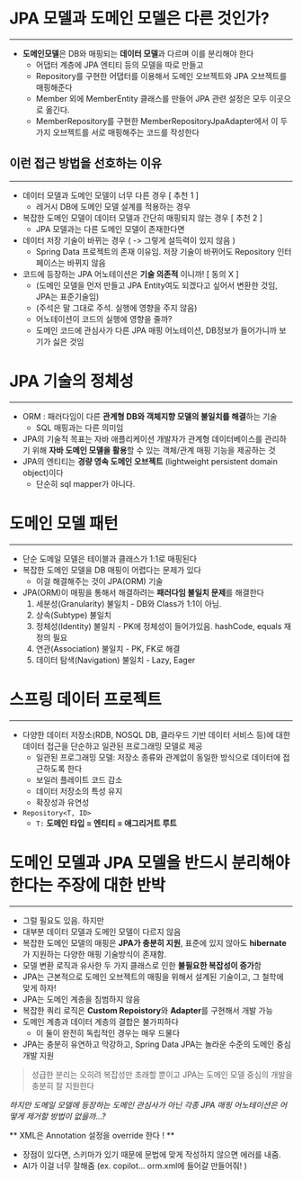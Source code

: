 # JPA 모델과 도메인 모델은 다른 것인가?

---
- **도메인모델**은 DB와 매핑되는 **데이터 모델**과 다르며 이를 분리해야 한다
  - 어댑터 계층에 JPA 엔티티 등의 모델을 따로 만들고
  - Repository를 구현한 어댑터를 이용해서 도메인 오브젝트와 JPA 오브젝트를 매핑해준다
  - Member 외에 MemberEntity 클래스를 만들어 JPA 관련 설정은 모두 이곳으로 옮긴다.
  - MemberRepository를 구현한 MemberRepositoryJpaAdapter에서 이 두가지 오브젝트를 서로 매핑해주는 코드를 작성한다
  
## 이런 접근 방법을 선호하는 이유

---
- 데이터 모델과 도메인 모델이 너무 다른 경우 [ 추천 1 ]
  - 레거시 DB에 도메인 모델 설계를 적용하는 경우
- 복잡한 도메인 모델이 데이터 모델과 간단히 매핑되지 않는 경우 [ 추천 2 ]
  - JPA 모델과는 다른 도메인 모델이 존재한다면
- 데이터 저장 기술이 바뀌는 경우 ( -> 그렇게 설득력이 있지 않음 )
  - Spring Data 프로젝트의 존재 이유임. 저장 기술이 바뀌어도 Repository 인터페이스는 바뀌지 않음
- 코드에 등장하는 JPA 어노테이션은 **기술 의존적** 이니까! [ 동의 X ]
  - (도메인 모델을 먼저 만들고 JPA Entity여도 되겠다고 싶어서 변환한 것임, JPA는 표준기술임)
  - (주석은 말 그대로 주석. 실행에 영향을 주지 않음)
  - 어노테이션이 코드의 실행에 영향을 줄까?
  - 도메인 코드에 관심사가 다른 JPA 매핑 어노테이션, DB정보가 들어가니까 보기가 싫은 것임

# JPA 기술의 정체성

---
- ORM : 패러다임이 다른 **관계형 DB와 객체지향 모델의 불일치를 해결**하는 기술
  - SQL 매핑과는 다른 의미임
- JPA의 기술적 목표는 자바 애플리케이션 개발자가 관계형 데이터베이스를 관리하기 위해 **자바 도메인 모델을 활용**할 수 있는 객체/관계 매핑 기능을 제공하는 것
- JPA의 엔티티는 **경량 영속 도메인 오브젝트** (lightweight persistent domain object)이다
  - 단순히 sql mapper가 아니다.

# 도메인 모델 패턴

---
- 단순 도메일 모델은 테이블과 클래스가 1:1로 매핑된다
- 복잡한 도메인 모델을 DB 매핑이 어렵다는 문제가 있다
  - 이걸 해결해주는 것이 JPA(ORM) 기술
- JPA(ORM)이 매핑을 통해서 해결하려는 **패러다임 불일치 문제**를 해결한다
  1. 세분성(Granularity) 불일치 - DB와 Class가 1:1이 아님.
  2. 상속(Subtype) 불일치
  3. 정체성(Identity) 불일치 - PK에 정체성이 들어가있음. hashCode, equals 재정의 필요
  4. 연관(Association) 불일치 - PK, FK로 해결
  5. 데이터 탐색(Navigation) 불일치 - Lazy, Eager

# 스프링 데이터 프로젝트

---
- 다양한 데이터 저장소(RDB, NOSQL DB, 클라우드 기반 데이터 서비스 등)에 대한 데이터 접근을 단순하고 일관된 프로그래밍 모델로 제공
  - 일관된 프로그래밍 모델: 저장소 종류와 관계없이 동일한 방식으로 데이터에 접근하도록 한다
  - 보일러 플레이트 코드 감소
  - 데이터 저장소의 특성 유지
  - 확장성과 유연성
- `Repository<T, ID>`
  - `T:` **도메인 타입 = 엔티티 = 애그리거트 루트**

# 도메인 모델과 JPA 모델을 반드시 분리해야 한다는 주장에 대한 반박

---
- 그럴 필요도 있음. 하지만
- 대부분 데이터 모델과 도메인 모델이 다르지 않음
- 복잡한 도메인 모델의 매핑은 **JPA가 충분히 지원**, 표준에 있지 않아도 **hibernate**가 지원하는 다양한 매핑 기술방식이 존재함.
- 모델 변환 로직과 유사한 두 가지 클래스로 인한 **불필요한 복잡성이 증가**함
- JPA는 근본적으로 도메인 오브젝트의 매핑을 위해서 설계된 기술이고, 그 철학에 맞게 하자!
- JPA는 도메인 계층을 침범하지 않음
- 복잡한 쿼리 로직은 **Custom Repoistory**와 **Adapter**를 구현해서 개발 가능
- 도메인 계층과 데이터 계층의 결합은 불가피하다
  - 이 둘이 완전히 독립적인 경우는 매우 드물다
- JPA는 충분히 유연하고 막강하고, Spring Data JPA는 놀라운 수준의 도메인 중심 개발 지원

> 성급한 분리는 오히려 복잡성만 초래할 뿐이고
> JPA는 도메인 모델 중심의 개발을 충분히 잘 지원한다

*하지만 도메일 모델에 등장하는 도메인 관심사가 아닌 각종 JPA 매핑 어노테이션은 어떻게 제거할 방법이 없을까...?*

** XML은 Annotation 설정을 override 한다 ! **
- 장점이 있다면, 스키마가 있기 때문에 문법에 맞게 작성하지 않으면 에러를 내줌.
- AI가 이걸 너무 잘해줌 (ex. copilot... orm.xml에 들어갈 <entity>만들어줘! )
